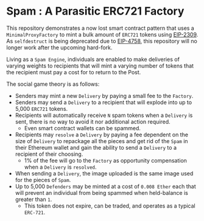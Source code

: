# Spam : A Parasitic ERC721 Factory

This repository demonstrates a now lost smart contract pattern that uses a `MinimalProxyFactory` to mint a bulk amount of `ERC721` tokens using [EIP-2309](https://eips.ethereum.org/EIPS/eip-2309). As `selfdestruct` is being deprecated due to [EIP-4758](https://eips.ethereum.org/EIPS/eip-4758), this repository will no longer work after the upcoming hard-fork.

Living as a `Spam Engine`, individuals are enabled to make deliveries of varying weights to recipients that will mint a varying number of tokens that the recipient must pay a cost for to return to the Post.

The social game theory is as follows:

* Senders may mint a new `Delivery` by paying a small fee to the `Factory`.
* Senders may send a `Delivery` to a recipient that will explode into up to 5,000 `ERC721` tokens.
* Recipients will automatically receive `N` spam tokens when a `Delivery` is sent, there is no way to avoid it nor additional action required.
    * Even smart contract wallets can be spammed.
* Recipients may `resolve` a `Delivery` by paying a fee dependent on the size of `Delivery` to repackage all the pieces and get rid of the `Spam` in their Ethereum wallet and gain the ability to send a `Delivery` to a recipient of their choosing.
    * 1% of the fee will go to the `Factory` as opportunity compensation when a `Delivery` is `resolved`.
* When sending a `Delivery`, the image uploaded is the same image used for the pieces of `Spam`.
* Up to 5,000 `Defenders` may be minted at a cost of `0.008 Ether` each that will prevent an individual from being spammed when held-balance is greater than `1`.
    * This token does not expire, can be traded, and operates as a typical `ERC-721`.
